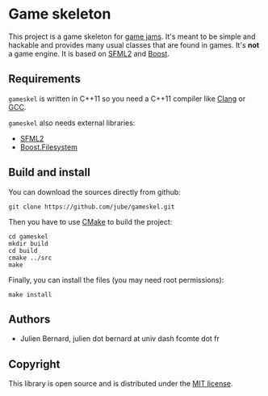 # Game skeleton

This project is a game skeleton for [game jams](http://en.wikipedia.org/wiki/Game_jam). It's meant to be simple and hackable and provides many usual classes that are found in games. It's **not** a game engine. It is based on [SFML2](http://sfml-dev.org/) and [Boost](http://www.boost.org/).

## Requirements

`gameskel` is written in C++11 so you need a C++11 compiler like [Clang](http://clang.llvm.org/) or [GCC](http://gcc.gnu.org/).

`gameskel` also needs external libraries:

* [SFML2](http://www.sfml-dev.org/)
* [Boost.Filesystem](http://www.boost.org/libs/filesystem/)


## Build and install

You can download the sources directly from github:

    git clone https://github.com/jube/gameskel.git

Then you have to use [CMake](http://www.cmake.org/) to build the project:

    cd gameskel
    mkdir build
    cd build
    cmake ../src
    make

Finally, you can install the files (you may need root permissions):

    make install


## Authors

- Julien Bernard, julien dot bernard at univ dash fcomte dot fr


## Copyright

This library is open source and is distributed under the [MIT license](http://opensource.org/licenses/MIT).
